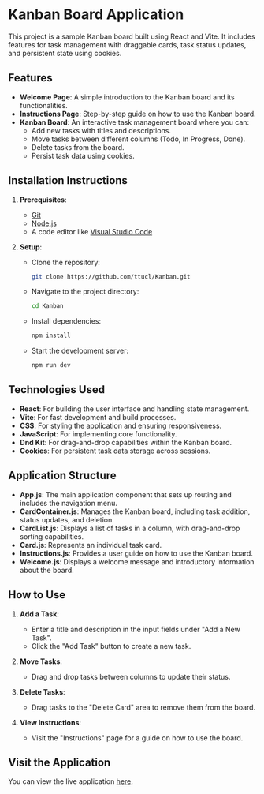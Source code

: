 # Kanban Board Application

This project is a sample Kanban board built using React and Vite. It includes features for task management with draggable cards, task status updates, and persistent state using cookies.

## Features

- **Welcome Page**: A simple introduction to the Kanban board and its functionalities.
- **Instructions Page**: Step-by-step guide on how to use the Kanban board.
- **Kanban Board**: An interactive task management board where you can:
  - Add new tasks with titles and descriptions.
  - Move tasks between different columns (Todo, In Progress, Done).
  - Delete tasks from the board.
  - Persist task data using cookies.

## Installation Instructions

1. **Prerequisites**:
   - [Git](https://git-scm.com/)
   - [Node.js](https://nodejs.org/)
   - A code editor like [Visual Studio Code](https://code.visualstudio.com/)

2. **Setup**:
   - Clone the repository:
     ```bash
     git clone https://github.com/ttucl/Kanban.git
     ```
   - Navigate to the project directory:
     ```bash
     cd Kanban
     ```
   - Install dependencies:
     ```bash
     npm install
     ```
   - Start the development server:
     ```bash
     npm run dev
     ```

## Technologies Used

- **React**: For building the user interface and handling state management.
- **Vite**: For fast development and build processes.
- **CSS**: For styling the application and ensuring responsiveness.
- **JavaScript**: For implementing core functionality.
- **Dnd Kit**: For drag-and-drop capabilities within the Kanban board.
- **Cookies**: For persistent task data storage across sessions.

## Application Structure

- **App.js**: The main application component that sets up routing and includes the navigation menu.
- **CardContainer.js**: Manages the Kanban board, including task addition, status updates, and deletion.
- **CardList.js**: Displays a list of tasks in a column, with drag-and-drop sorting capabilities.
- **Card.js**: Represents an individual task card.
- **Instructions.js**: Provides a user guide on how to use the Kanban board.
- **Welcome.js**: Displays a welcome message and introductory information about the board.

## How to Use

1. **Add a Task**:
   - Enter a title and description in the input fields under "Add a New Task".
   - Click the "Add Task" button to create a new task.

2. **Move Tasks**:
   - Drag and drop tasks between columns to update their status.

3. **Delete Tasks**:
   - Drag tasks to the "Delete Card" area to remove them from the board.

4. **View Instructions**:
   - Visit the "Instructions" page for a guide on how to use the board.

## Visit the Application

You can view the live application [here](https://ttucl.github.io/Kanban/).
